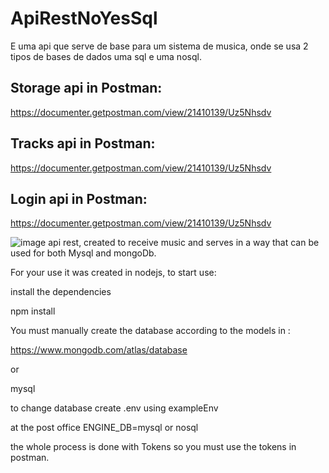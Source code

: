 # ApiRestNoYesSql
E uma api que serve de base para um sistema de musica, onde se usa 2 tipos de bases de dados uma sql e uma nosql.

## Storage api in Postman:
https://documenter.getpostman.com/view/21410139/Uz5Nhsdv 

## Tracks api in Postman:
https://documenter.getpostman.com/view/21410139/Uz5Nhsdv


## Login api in Postman:
https://documenter.getpostman.com/view/21410139/Uz5Nhsdv

![image](https://user-images.githubusercontent.com/40031403/173818937-2ab23985-d302-485f-af6a-40dbd31c7dae.png)
api rest, created to receive music and serves in a way that can be used for both Mysql and mongoDb.

For your use it was created in nodejs, to start use:

install the dependencies

npm install

You must manually create the database according to the models in :

https://www.mongodb.com/atlas/database

or

mysql

to change database create .env using exampleEnv

at the post office
ENGINE_DB=mysql or nosql

the whole process is done with Tokens so you must use the tokens in postman.
